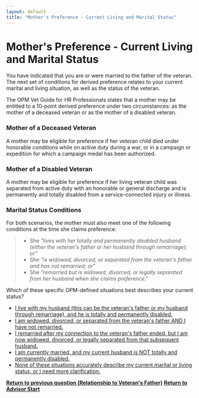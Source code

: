 ```yaml
---
layout: default
title: "Mother's Preference - Current Living and Marital Status"
---
```


# Mother's Preference - Current Living and Marital Status

You have indicated that you are or were married to the father of the veteran. The next set of conditions for derived preference relates to your current marital and living situation, as well as the status of the veteran.

The OPM Vet Guide for HR Professionals states that a mother may be entitled to a 10-point derived preference under two circumstances: as the mother of a deceased veteran or as the mother of a disabled veteran.

### Mother of a Deceased Veteran

A mother may be eligible for preference if her veteran child died under honorable conditions while on active duty during a war, or in a campaign or expedition for which a campaign medal has been authorized.

### Mother of a Disabled Veteran

A mother may be eligible for preference if her living veteran child was separated from active duty with an honorable or general discharge and is permanently and totally disabled from a service-connected injury or illness.

### Marital Status Conditions

For both scenarios, the mother must also meet one of the following conditions at the time she claims preference:
> *   She *"lives with her totally and permanently disabled husband (either the veteran's father or her husband through remarriage); or"*
> *   She *"is widowed, divorced, or separated from the veteran's father and has not remarried; or"*
> *   She *"remarried but is widowed, divorced, or legally separated from her husband when she claims preference."*

Which of these specific OPM-defined situations best describes your current status?

*   [I live with my husband (this can be the veteran's father or my husband through remarriage), and he is totally and permanently disabled.](./eligible_xp_derived_mother.md)
*   [I am widowed, divorced, or separated from the veteran's father AND I have not remarried.](./eligible_xp_derived_mother.md)
*   [I remarried after my connection to the veteran's father ended, but I am now widowed, divorced, or legally separated from that subsequent husband.](./eligible_xp_derived_mother.md)
*   [I am currently married, and my current husband is NOT totally and permanently disabled.](./ineligible_derived_mother_currentmarital.md)
*   [None of these situations accurately describe my current marital or living status, or I need more clarification.](./derived_mother_clarify_currentmarital.md)

[**Return to previous question (Relationship to Veteran's Father)**](./derived_mother_common_fatherinfo.md)
[**Return to Advisor Start**](./start.md)
